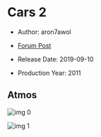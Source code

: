 # Cars 2

* Author: aron7awol

* [Forum Post](https://www.avsforum.com/threads/bass-eq-for-filtered-movies.2995212/post-58540464)

* Release Date: 2019-09-10
* Production Year: 2011

## Atmos

![img 0](https://i.imgur.com/HjspsLq.jpg)

![img 1](https://i.imgur.com/7Mf6FDj.png)

